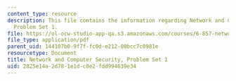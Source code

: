 ```yaml
---
content_type: resource
description: This file contains the information regarding Network and Computer Security,
  Problem Set 1.
file: https://ol-ocw-studio-app-qa.s3.amazonaws.com/courses/6-857-network-and-computer-security-spring-2014/2825e14a2d781e1dc0e2fdd994639e34_MIT6_857S14_ps1.pdf
file_type: application/pdf
parent_uid: 144107b0-9f7f-fc0d-e212-00bcc7c0981e
resourcetype: Document
title: Network and Computer Security, Problem Set 1
uid: 2825e14a-2d78-1e1d-c0e2-fdd994639e34
---
```


